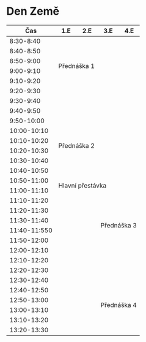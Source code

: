 <html data-color-mode="dark" data-dark-theme="dark_dimmed">

<link href="https://unpkg.com/@primer/css@^20.2.4/dist/primer.css" rel="stylesheet" />

<h1>Den Země</h1>

<table>
<thead>
  <tr>
    <th>Čas</th>
    <th>1.E</th>
    <th>2.E</th>
    <th>3.E</th>
    <th>4.E</th>
  </tr>
</thead>
<tbody>
  <tr>
    <td>8:30-8:40</td>
    <td colspan="2" rowspan="6">Přednáška 1</td>
    <td></td>
    <td></td>
  </tr>
  <tr>
    <td>8:40-8:50</td>
    <td></td>
    <td></td>
  </tr>
  <tr>
    <td>8:50-9:00</td>
    <td></td>
    <td></td>
  </tr>
  <tr>
    <td>9:00-9:10</td>
    <td></td>
    <td></td>
  </tr>
  <tr>
    <td>9:10-9:20</td>
    <td></td>
    <td></td>
  </tr>
  <tr>
    <td>9:20-9:30</td>
    <td></td>
    <td></td>
  </tr>
  <tr>
    <td>9:30-9:40</td>
    <td></td>
    <td></td>
    <td></td>
    <td></td>
  </tr>
  <tr>
    <td>9:40-9:50</td>
    <td></td>
    <td></td>
    <td></td>
    <td></td>
  </tr>
  <tr>
    <td>9:50-10:00</td>
    <td colspan="2" rowspan="6">Přednáška 2</td>
    <td></td>
    <td></td>
  </tr>
  <tr>
    <td>10:00-10:10</td>
    <td></td>
    <td></td>
  </tr>
  <tr>
    <td>10:10-10:20</td>
    <td></td>
    <td></td>
  </tr>
  <tr>
    <td>10:20-10:30</td>
    <td></td>
    <td></td>
  </tr>
  <tr>
    <td>10:30-10:40</td>
    <td></td>
    <td></td>
  </tr>
  <tr>
    <td>10:40-10:50</td>
    <td></td>
    <td></td>
  </tr>
  <tr>
    <td>10:50-11:00</td>
    <td rowspan="2" colspan="4">Hlavní přestávka</td>
  </tr>
  <tr>
    <td>11:00-11:10</td>
  </tr>
  <tr>
    <td>11:10-11:20</td>
    <td></td>
    <td></td>
    <td colspan="2" rowspan="6">Přednáška 3</td>
  </tr>
  <tr>
    <td>11:20-11:30</td>
    <td></td>
    <td></td>
  </tr>
  <tr>
    <td>11:30-11:40</td>
    <td></td>
    <td></td>
  </tr>
  <tr>
    <td>11:40-11:550</td>
    <td></td>
    <td></td>
  </tr>
  <tr>
    <td>11:50-12:00</td>
    <td></td>
    <td></td>
  </tr>
  <tr>
    <td>12:00-12:10</td>
    <td></td>
    <td></td>
  </tr>
  <tr>
    <td>12:10-12:20</td>
    <td></td>
    <td></td>
    <td></td>
    <td></td>
  </tr>
  <tr>
    <td>12:20-12:30</td>
    <td></td>
    <td></td>
    <td></td>
    <td></td>
  </tr>
  <tr>
    <td>12:30-12:40</td>
    <td></td>
    <td></td>
    <td colspan="2" rowspan="6">Přednáška 4</td>
  </tr>
  <tr>
    <td>12:40-12:50</td>
    <td></td>
    <td></td>
  </tr>
  <tr>
    <td>12:50-13:00</td>
    <td></td>
    <td></td>
  </tr>
  <tr>
    <td>13:00-13:10</td>
    <td></td>
    <td></td>
  </tr>
  <tr>
    <td>13:10-13:20</td>
    <td></td>
    <td></td>
  </tr>
  <tr>
    <td>13:20-13:30</td>
    <td></td>
    <td></td>
  </tr>
</tbody>
</table>
</html>
